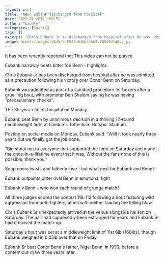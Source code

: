 ```yaml
---
layout: post
title: "New: Eubank discharged from hospital"
date: 2025-04-28T11:08:57
author: "badely"
categories: [Sports]
tags: []
excerpt: "Chris Eubank Jr is discharged from hospital after he was admitted as a precaution following his victory over Conor Benn on Saturday."
image: assets/images/e5d0ffc0532a545eeb562c289d0dfd6c.jpg
---
```


It has been recently reported that This video can not be played

Eubank narrowly beats bitter foe Benn - highlights

Chris Eubank Jr has been discharged from hospital after he was admitted as a precaution following his victory over Conor Benn on Saturday.

Eubank was admitted as part of a standard procedure for boxers after a gruelling bout, with promoter Ben Shalom saying he was having "precautionary checks".

The 35-year-old left hospital on Monday.

Eubank beat Benn by unanimous decision in a thrilling 12-round middleweight fight at London's Tottenham Hotspur Stadium.

Posting on social media on Monday, Eubank said: "Well it took nearly three years but we finally got the job done. 

"Big shout out to everyone that supported the fight on Saturday and made it the once-in-a-lifetime event that it was. Without the fans none of this is possible, thank you."

Soap opera twists and fatherly love - but what next for Eubank and Benn?

Eubank outpoints bitter rival Benn in emotional fight

Eubank v Benn - who won each round of grudge match?

All three judges scored the contest 116-112 following a bout featuring wild aggression from both fighters, albeit with neither landing the telling blow.

Chris Eubank Sr unexpectedly arrived at the venue alongside his son on Saturday. The pair had supposedly been estranged for years and Eubank Sr had criticised the match-up.

Saturday's bout was set at a middleweight limit of 11st 6lb (160lbs), though Eubank weighed in 0.05lb over that on Friday.

Eubank Sr beat Conor Benn's father, Nigel Benn, in 1990, before a contentious draw three years later.

